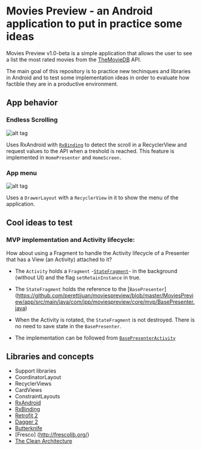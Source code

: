 # Movies Preview - an Android application to put in practice some ideas

Movies Preview v1.0-beta is a simple application that allows the user to see a list the most rated movies from the 
[TheMovieDB](https://www.themoviedb.org/) API.

The main goal of this repository is to practice new techinques and libraries in Android and to test some implementation ideas
in order to evaluate how factible they are in a productive environment.

## App behavior

### Endless Scrolling
![alt tag](https://github.com/perettijuan/moviespreview/blob/master/art/unlimited_scroll.gif)

Uses RxAndroid with [`RxBinding`](https://github.com/JakeWharton/RxBinding) to detect the scroll in a RecyclerView
and request values to the API when a treshold is reached.
This feature is implemented in `HomePresenter` and `HomeScreen.`

### App menu
![alt tag](https://github.com/perettijuan/moviespreview/blob/master/art/menu.gif)

Uses a `DrawerLayout` with a `RecyclerView` in it to show the menu of the application.

## Cool ideas to test

### MVP implementation and Activity lifecycle:
How about using a Fragment to handle the Activity lifecycle of a Presenter that has a View (an Activity) attached to it?

 - The `Activity` holds a `Fragment` -[`StateFragment`](https://github.com/perettijuan/moviespreview/blob/master/MoviesPreview/app/src/main/java/com/jpp/moviespreview/core/mvp/StateFragment.java)- in the background (without UI) and the flag `setRetainInstance` in true.
 - The `StateFragment` holds the reference to the [`BasePresenter`] (https://github.com/perettijuan/moviespreview/blob/master/MoviesPreview/app/src/main/java/com/jpp/moviespreview/core/mvp/BasePresenter.java)
 - When the Activity is rotated, the `StateFragment` is not destroyed. There is no need to save state in the `BasePresenter`.

 - The implementation can be followed from [`BasePresenterActivity`](https://github.com/perettijuan/moviespreview/blob/master/MoviesPreview/app/src/main/java/com/jpp/moviespreview/core/mvp/BasePresenterActivity.java)




## Libraries and concepts

- Support libraries
- CoordinatorLayout
- RecyclerViews
- CardViews 
- ConstraintLayouts
- [RxAndroid](https://github.com/ReactiveX/RxAndroid)
- [RxBinding](https://github.com/JakeWharton/RxBinding)
- [Retrofit 2](http://square.github.io/retrofit/)
- [Dagger 2](http://google.github.io/dagger/)
- [Butterknife](https://github.com/JakeWharton/butterknife)
- [Fresco] (http://frescolib.org/)
- [The Clean Architecture](http://fernandocejas.com/2014/09/03/architecting-android-the-clean-way/)

